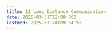 ```yaml
---
title: 11 Long Distance Communication
date: 2025-03-31T12:00:00Z
lastmod: 2025-03-24T09:04:53
---
```

